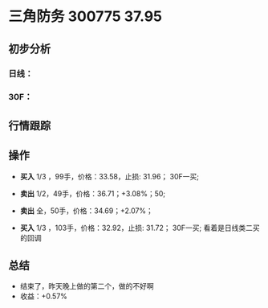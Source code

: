 # 三角防务 300775 37.95
## 初步分析
### 日线：
  
### 30F：
  
## 行情跟踪
  
## 操作
  - **买入** 1/3 ，99手，价格：33.58，止损: 31.96； 30F一买;
  - **卖出** 1/2，49手，价格：36.71；+3.08%；50; 
  - **卖出** 全，50手，价格：34.69；+2.07%；

  - **买入** 1/3 ，103手，价格：32.92，止损: 31.72； 30F一买; 看着是日线类二买的回调
## 总结
  - 结束了，昨天晚上做的第二个，做的不好啊
  - 收益：+0.57%